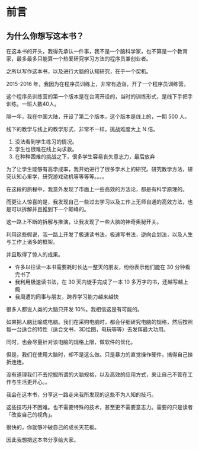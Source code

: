 # 前言

## 为什么你想写这本书？

在这本书的开头，我得先承认一件事，我不是一个脑科学家，也不算是一个教育家，最多最多只能算一个热爱研究学习方法的程序员兼创业者。

之所以写作这本书，以及进行大脑的认知研究，在于一个契机。

2015-2016 年，我因为在程序员训练上，非常有造诣，开了一个程序员训练营。

这个程序员训练营的第一个版本是在台湾开设的，当时的训练形式，是线下手把手训练。一班人数40人。

隔一年，我在中国大陆，开设了第二个版本，这个版本是线上的，一期 500 人。

线下的教学与线上的教学形式，非常不一样。挑战难度大上 N 倍。

1. 没法看到学生练习的情况。
2. 学生也很难在线上向求救。
3. 在种种困难的挑战之下，很多学生容易丧失意志力，最后放弃

为了让学生能够有高学成率，我开始进行了很多学术上的研究。研究教学方法，研究认知心里学，研究游戏动机等等等等。。。。

在这段的旅程中，我意外发现了市面上一些高效的方法论，都是有科学原理的。

而更让人惊喜的是，我发现自己一些过去学习以及工作上无师自通的高效方法，也是可以拆解并且推到下一个颠峰的。

这一路上不断的拆解与推演，让我发现了一些大脑的神奇奥秘开关。

利用这些假说，我一路上开发了极速读书法，极速写书法，逆向企划法，以及人生与工作上诸多的框架。

并且取得了惊人的成果。

* 许多以往读一本书需要耗时长达一整天的朋友，纷纷表示他们能在 30 分钟看完书了
* 我利用极速读书法，在 30 天内徒手完成了一本 10 多万字的书，还越写越上瘾
* 我周遭的同事与朋友，跨界学习能力越来越快

很多人都说人类的大脑只开发 10%。我相信这是有可能的。

如果把人脑比喻成电脑。我们在采购电脑时，都会仔细研究电脑的规格，然后按照每一台适合的特性（适合文书，3D绘图，电玩等等）去发挥最大功用。

同时，也会尽量针对该电脑的规格上限，做软件的优化。

但是，我们在使用大脑时，却不是这么做。只是暴力的直觉操作硬件，搞得自己挫折连连。

没有道理我们不去挖掘所谓的大脑规格，以及高效的应用方式，来让自己不管在工作与生活更开心。。

我会在这本书，分享这一路走来我所发现的这些不为人知的技巧。

这些技巧并不困难。也不需要特殊的技术，甚至更不需要意志力。需要的只是读者「改变自己的视角」。

很快的，你就够冲破自己的成长天花板。


因此我想把这本书分享给大家。
